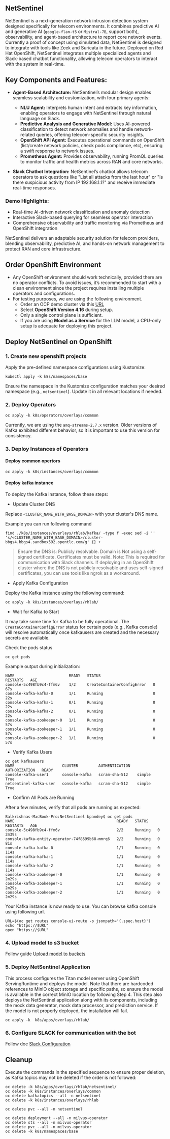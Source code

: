 ## NetSentinel

NetSentinel is a next-generation network intrusion detection system designed specifically for telecom environments. It combines predictive AI and generative AI (`google-flan-t5` or `Mistral-7B`, support both), observability, and agent-based architecture to report core network events. Currently a proof of concept using simulated data, NetSentinel is designed to integrate with tools like Zeek and Suricata in the future. Deployed on Red Hat OpenShift, NetSentinel integrates multiple specialized agents and Slack-based chatbot functionality, allowing telecom operators to interact with the system in real-time.

## Key Components and Features:

- **Agent-Based Architecture:** NetSentinel’s modular design enables seamless scalability and customization, with four primary agents:

  - **NLU Agent:** Interprets human intent and extracts key information, enabling operators to engage with NetSentinel through natural language on Slack.
  - **Predictive Analysis and Generative Model:** Uses AI-powered classification to detect network anomalies and handle network-related queries, offering telecom-specific security insights.
  - **OpenShift API Agent:** Executes operational commands on OpenShift (list/create network policies, check pods compliance, etc), ensuring a swift response to network issues.
  - **Prometheus Agent:** Provides observability, running PromQL queries to monitor traffic and health metrics across RAN and core networks.

- **Slack Chatbot Integration:** NetSentinel’s chatbot allows telecom operators to ask questions like "List all attacks from the last hour" or "Is there suspicious activity from IP 192.168.1.1?" and receive immediate real-time responses.

### Demo Highlights:

- Real-time AI-driven network classification and anomaly detection
- Interactive Slack-based querying for seamless operator interaction
- Comprehensive observability and traffic monitoring via Prometheus and OpenShift integration

NetSentinel delivers an adaptable security solution for telecom providers, blending observability, predictive AI, and hands-on network management to protect RAN and core infrastructure.

## Order OpenShift Environment

- Any OpenShift environment should work technically, provided there are no operator conflicts. To avoid issues, it’s recommended to start with a clean environment since the project requires installing multiple operators and configurations.
- For testing purposes, we are using the following environment.
  - Order an OCP demo cluster via this [URL](https://catalog.demo.redhat.com/catalog?item=babylon-catalog-prod/sandboxes-gpte.ocp-wksp.prod&utm_source=webapp&utm_medium=share-link)
  - Select **OpenShift Version 4.16** during setup.
  - Only a single control plane is sufficient.
  - If you are using **Model as a Service** for the LLM model, a CPU-only setup is adequate for deploying this project.

## Deploy NetSentinel on OpenShift

### 1. Create new openshift projects

Apply the pre-defined namespace configurations using Kustomize:

```
kubectl apply -k k8s/namespaces/base
```

Ensure the namespace in the Kustomize configuration matches your desired namespace (e.g., `netsentinel`). Update it in all relevant locations if needed.

### 2. Deploy Operators

```
oc apply -k k8s/operators/overlays/common
```

Currently, we are using the `amq-streams-2.7.x` version. Older versions of Kafka exhibited different behavior, so it is important to use this version for consistency.

### 3. Deploy Instances of Operators

#### Deploy common opertors

```
oc apply -k k8s/instances/overlays/common
```

#### Deploy kafka instance

To deploy the Kafka instance, follow these steps:

- Update Cluster DNS

Replace `<CLUSTER_NAME_WITH_BASE_DOMAIN>` with your cluster's DNS name.

Example you can run following command

```
find ./k8s/instances/overlays/rhlab/kafka/ -type f -exec sed -i '' 's/<CLUSTER_NAME_WITH_BASE_DOMAIN>/cluster-bbgs4.bbgs4.sandbox592.opentlc.com/g' {} +
```

> Ensure the DNS is:
> Publicly resolvable.
> Domain is Not using a self-signed certificate. Certificates must be valid.
> Note: This is required for communication with Slack channels.
> If deploying in an OpenShift cluster where the DNS is not publicly resolvable and uses self-signed certificates, you can use tools like ngrok as a workaround.

- Apply Kafka Configuration

Deploy the Kafka instance using the following command:

```
oc apply -k k8s/instances/overlays/rhlab/
```

- Wait for Kafka to Start

It may take some time for Kafka to be fully operational. The `CreateContainerConfigError` status for certain pods (e.g., Kafka console) will resolve automatically once kafkausers are created and the necessary secrets are available.

Check the pods status

```
oc get pods
```

Example output during initialization:

```
NAME                        READY   STATUS                       RESTARTS   AGE
console-5c498fb9c4-ffm6v    1/2     CreateContainerConfigError   0          67s
console-kafka-kafka-0       1/1     Running                      0          22s
console-kafka-kafka-1       0/1     Running                      0          22s
console-kafka-kafka-2       0/1     Running                      0          22s
console-kafka-zookeeper-0   1/1     Running                      0          57s
console-kafka-zookeeper-1   1/1     Running                      0          57s
console-kafka-zookeeper-2   1/1     Running                      0          57s
```

- Verify Kafka Users

```
oc get kafkausers
NAME                     CLUSTER         AUTHENTICATION   AUTHORIZATION   READY
console-kafka-user1      console-kafka   scram-sha-512    simple          True
netsentinel-kafka-user   console-kafka   scram-sha-512    simple          True
```

- Confirm All Pods are Running

After a few minutes, verify that all pods are running as expected:

```
Balkrishnas-MacBook-Pro:NetSentinel bpandey$ oc get pods
NAME                                             READY   STATUS    RESTARTS   AGE
console-5c498fb9c4-ffm6v                         2/2     Running   0          2m39s
console-kafka-entity-operator-74f8599b68-mmrq6   2/2     Running   0          81s
console-kafka-kafka-0                            1/1     Running   0          114s
console-kafka-kafka-1                            1/1     Running   0          114s
console-kafka-kafka-2                            1/1     Running   0          114s
console-kafka-zookeeper-0                        1/1     Running   0          2m29s
console-kafka-zookeeper-1                        1/1     Running   0          2m29s
console-kafka-zookeeper-2                        1/1     Running   0          2m29s
```

Your Kafka instance is now ready to use. You can browse kafka console using following url.

```
URL=$(oc get routes console-ui-route -o jsonpath='{.spec.host}')
echo "https://$URL"
open "https://$URL"
```

### 4. Upload model to s3 bucket

Follow guide [Upload model to buckets](./docs/upload-models-to-bucket.md)

### 5. Deploy NetSentinel Application

This process configures the Titan model server using OpenShift ServingRuntime and deploys the model. Note that there are hardcoded references to MinIO object storage and specific paths, so ensure the model is available in the correct MinIO location by following Step 4. This step also deploys the NetSentinel application along with its components, including the mock data generator, mock data processor, and prediction service. If the model is not properly deployed, the installation will fail.

```
oc apply -k  k8s/apps/overlays/rhlab/
```

### 6. Configure SLACK for communication with the bot

Follow doc [Slack Configuration](./docs/slack/configure-slack.md)

## Cleanup

Execute the commands in the specified sequence to ensure proper deletion, as Kafka topics may not be deleted if the order is not followed:

```
oc delete -k k8s/apps/overlays/rhlab/netsentinel/
oc delete -k k8s/instances/overlays/common
oc delete kafkatopics --all -n netsentinel
oc delete -k k8s/instances/overlays/rhlab

oc delete pvc --all -n netsentinel

oc delete deployment --all -n milvus-operator
oc delete sts --all -n milvus-operator
oc delete pvc --all -n milvus-operator
oc delete -k k8s/namespaces/base
```
